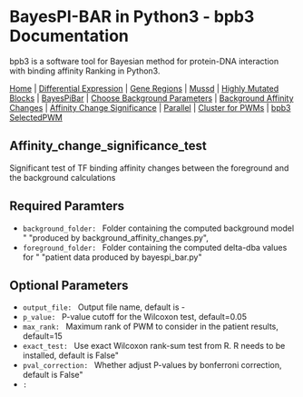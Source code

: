 # BayesPI-BAR in Python3 - bpb3 Documentation

bpb3 is a software tool for Bayesian method for protein-DNA interaction with binding affinity Ranking in Python3.


[Home](index.md) | [Differential Expression](differential_expression.md) | [Gene Regions](gene_regions.md) | [Mussd](mussd.md) | [Highly Mutated Blocks](highly_mutated_blocks.md) | [BayesPiBar](bayespi_bar.md) | [Choose Background Parameters](choose_background_parameters.md) | [Background Affinity Changes](background_affinity_changes.md) | [Affinity Change Significance](affinity_change_significance_test.md) | [Parallel](parallel.md) | [Cluster for PWMs](make_cluster4pwm.md) | [bpb3 SelectedPWM](bpb3selectedPWM.md) 



## Affinity_change_significance_test

Significant test of TF binding affinity changes between the foreground and the background calculations

## Required Paramters
<ul>
  <li><code>background_folder: </code> Folder containing the computed background model "
                                                                "produced by background_affinity_changes.py",</li>
<li><code>foreground_folder: </code> Folder containing the computed delta-dba values for "
                                                                "patient data produced by bayespi_bar.py"</li>
 
  
</ul>

## Optional Parameters

<ul>
  <li><code>output_file: </code> Output file name, default is - </li>
<li><code>p_value: </code> P-value cutoff for the Wilcoxon test, default=0.05</li>
  <li><code>max_rank: </code> Maximum rank of PWM to consider in the patient results, default=15 </li>
<li><code>exact_test: </code> Use exact Wilcoxon rank-sum test from R. R needs to be installed, default is False"</li>
  <li><code>pval_correction: </code> Whether adjust P-values by bonferroni correction, default is False"</li>
<li><code>: </code></li>
  
</ul>
